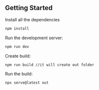## Getting Started

Install all the dependencies

```bash
npm install
```

Run the development server:

```bash
npm run dev
```

Create build:

```bash
npm run build //it will create out folder
```

Run the build:

```bash
npx serve@latest out
```